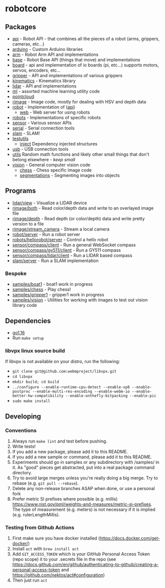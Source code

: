# robotcore

## Packages

* [api](./api) - Robot API - that combines all the pieces of a robot (arms, grippers, cameras, etc...)
* [arduino](./arduino) - Custom Arduino libraries
* [arm](./arm) - Robot Arm API and implementations
* [base](./base) - Robot Base API (things that move) and implementations
* [board](./board) - api and implementation of io boards (pi, etc...) supports motors, servos, encoders, etc...
* [gripper](./gripper) - API and implementations of various grippers
* [kinematics](./kinematics) - Kinematics library
* [lidar](./lidar) - API and implementations
* [ml](./ml) - assorted machine learning utility code
* [pointcloud](./pointcloud)
* [rimage](./rimage) - Image code, mostly for dealing with HSV and depth data
* [robot](./robot) - Implementation of ([api](./api))
  * [web](./robot/web) - Web server for using robots
* [robots](./robots) - Implementations of specific robots
* [sensor](./sensor) - Various sensor APIs
* [serial](./serial) - Serial connection tools
* [slam](./slam) - SLAM!
* [testutils](./testutils)
	* [inject](./testutils/inject) Dependency injected structures
* [usb](./usb) - USB connection tools
* [utils](./utils) Random math functions and likely other small things that don't belong elsewhere - *keep small*
* [vision](./vision) - General computer vision code
  * [chess](./vision/chess) - Chess specific image code
  * [segmentations](./vision/segmentation) - Segmenting images into objects

## Programs
* [lidar/view](./lidar/cmd/view) - Visualize a LIDAR device
* [rimage/both](./rimage/cmd/both) - Read color/depth data and write to an overlayed image file
* [rimage/depth](./rimage/cmd/depth) - Read depth (or color/depth) data and write pretty version to a file
* [rimage/stream_camera](./rimage/cmd/stream_camera) - Stream a local camera
* [robot/server](./robot/cmd/server) - Run a robot server
* [robots/hellorobot/server](./robots/hellorobot/cmd/server) - Control a hello robot
* [sensor/compass/client](./sensor/compass/cmd/client) - Run a general WebSocket compass
* [sensor/compass/gy511/client](./sensor/compass/gy511/cmd/client) - Run a GY511 compass
* [sensor/compass/lidar/client](./sensor/compass/lidar/cmd/client) - Run a LIDAR based compass
* [slam/server](./slam/cmd/server) - Run a SLAM implementation

### Bespoke
* [samples/boat1](./samples/boat1) - boat1 work in progress
* [samples/chess](./samples/chess) - Play chess!
* [samples/gripper1](./samples/gripper1) - gripper1 work in progress
* [samples/vision](./samples/vision) - Utilities for working with images to test out vision library code

## Dependencies

* [go1.16](https://golang.org/dl/)
* Run `make setup`

### libvpx linux source build
If libvpx is not available on your distro, run the following:

* `git clone git@github.com:webmproject/libvpx.git`
* `cd libvpx`
* `mkdir build; cd build`
* `../configure --enable-runtime-cpu-detect --enable-vp8 --enable-postproc --enable-multi-res-encoding --enable-webm-io --enable-better-hw-compatibility --enable-onthefly-bitpacking --enable-pic`
* `sudo make install`

## Developing

### Conventions
1. Always run `make lint` and test before pushing.
2. Write tests!
3. If you add a new package, please add it to this README.
4. If you add a new sample or command, please add it to this README.
5. Experiments should go in samples or any subdirectory with /samples/ in it. As "good" pieces get abstracted, put into a real package command directory.
6. Try to avoid large merges unless you're really doing a big merge. Try to rebase (e.g. `git pull --rebase`).
7. Delete any non-release branches ASAP when done, or use a personal fork
8. Prefer metric SI prefixes where possible (e.g. millis) https://www.nist.gov/pml/weights-and-measures/metric-si-prefixes. The type of measurement (e.g. meters) is not necessary if it is implied (e.g. rulerLengthMillis).

### Testing from Github Actions

1. First make sure you have docker installed (https://docs.docker.com/get-docker/)
2. Install `act` with `brew install act`
4. Add `GIT_ACCESS_TOKEN` which is your GitHub Personal Access Token (repo scope) it to your .secrets file in the repo (see https://docs.github.com/en/github/authenticating-to-github/creating-a-personal-access-token and https://github.com/nektos/act#configuration)
5. Then just run `act`
